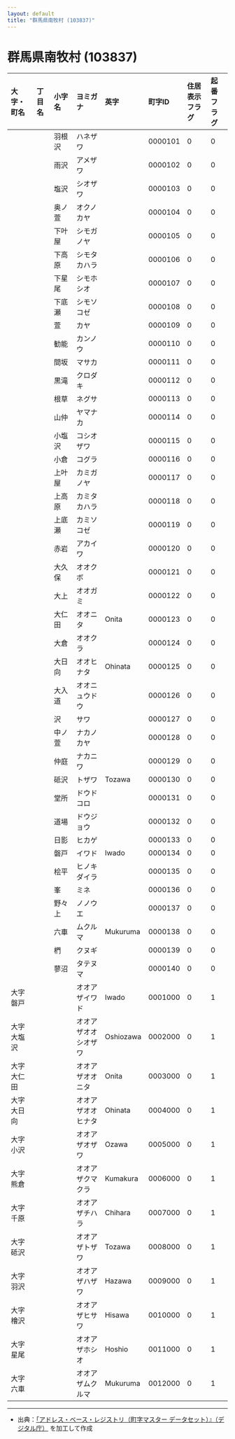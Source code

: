 ```yaml
---
layout: default
title: "群馬県南牧村 (103837)"
---
```


# 群馬県南牧村 (103837)

| 大字・町名 | 丁目名 | 小字名 | ヨミガナ | 英字 | 町字ID | 住居表示フラグ | 起番フラグ |
|:---|:---|:---|:---|:---|:---|:---|:---|
|  |  | 羽根沢 | ハネザワ |  | 0000101 | 0 | 0 |
|  |  | 雨沢 | アメザワ |  | 0000102 | 0 | 0 |
|  |  | 塩沢 | シオザワ |  | 0000103 | 0 | 0 |
|  |  | 奥ノ萱 | オクノカヤ |  | 0000104 | 0 | 0 |
|  |  | 下叶屋 | シモガノヤ |  | 0000105 | 0 | 0 |
|  |  | 下高原 | シモタカハラ |  | 0000106 | 0 | 0 |
|  |  | 下星尾 | シモホシオ |  | 0000107 | 0 | 0 |
|  |  | 下底瀬 | シモソコゼ |  | 0000108 | 0 | 0 |
|  |  | 萱 | カヤ |  | 0000109 | 0 | 0 |
|  |  | 勧能 | カンノウ |  | 0000110 | 0 | 0 |
|  |  | 間坂 | マサカ |  | 0000111 | 0 | 0 |
|  |  | 黒滝 | クロダキ |  | 0000112 | 0 | 0 |
|  |  | 根草 | ネグサ |  | 0000113 | 0 | 0 |
|  |  | 山仲 | ヤマナカ |  | 0000114 | 0 | 0 |
|  |  | 小塩沢 | コシオザワ |  | 0000115 | 0 | 0 |
|  |  | 小倉 | コグラ |  | 0000116 | 0 | 0 |
|  |  | 上叶屋 | カミガノヤ |  | 0000117 | 0 | 0 |
|  |  | 上高原 | カミタカハラ |  | 0000118 | 0 | 0 |
|  |  | 上底瀬 | カミソコゼ |  | 0000119 | 0 | 0 |
|  |  | 赤岩 | アカイワ |  | 0000120 | 0 | 0 |
|  |  | 大久保 | オオクボ |  | 0000121 | 0 | 0 |
|  |  | 大上 | オオガミ |  | 0000122 | 0 | 0 |
|  |  | 大仁田 | オオニタ | Onita | 0000123 | 0 | 0 |
|  |  | 大倉 | オオクラ |  | 0000124 | 0 | 0 |
|  |  | 大日向 | オオヒナタ | Ohinata | 0000125 | 0 | 0 |
|  |  | 大入道 | オオニュウドウ |  | 0000126 | 0 | 0 |
|  |  | 沢 | サワ |  | 0000127 | 0 | 0 |
|  |  | 中ノ萱 | ナカノカヤ |  | 0000128 | 0 | 0 |
|  |  | 仲庭 | ナカニワ |  | 0000129 | 0 | 0 |
|  |  | 砥沢 | トザワ | Tozawa | 0000130 | 0 | 0 |
|  |  | 堂所 | ドウドコロ |  | 0000131 | 0 | 0 |
|  |  | 道場 | ドウジョウ |  | 0000132 | 0 | 0 |
|  |  | 日影 | ヒカゲ |  | 0000133 | 0 | 0 |
|  |  | 磐戸 | イワド | Iwado | 0000134 | 0 | 0 |
|  |  | 桧平 | ヒノキダイラ |  | 0000135 | 0 | 0 |
|  |  | 峯 | ミネ |  | 0000136 | 0 | 0 |
|  |  | 野々上 | ノノウエ |  | 0000137 | 0 | 0 |
|  |  | 六車 | ムクルマ | Mukuruma | 0000138 | 0 | 0 |
|  |  | 椚 | クヌギ |  | 0000139 | 0 | 0 |
|  |  | 蓼沼 | タテヌマ |  | 0000140 | 0 | 0 |
| 大字磐戸 |  |  | オオアザイワド | Iwado | 0001000 | 0 | 1 |
| 大字大塩沢 |  |  | オオアザオオシオザワ | Oshiozawa | 0002000 | 0 | 1 |
| 大字大仁田 |  |  | オオアザオオニタ | Onita | 0003000 | 0 | 1 |
| 大字大日向 |  |  | オオアザオオヒナタ | Ohinata | 0004000 | 0 | 1 |
| 大字小沢 |  |  | オオアザオザワ | Ozawa | 0005000 | 0 | 1 |
| 大字熊倉 |  |  | オオアザクマクラ | Kumakura | 0006000 | 0 | 1 |
| 大字千原 |  |  | オオアザチハラ | Chihara | 0007000 | 0 | 1 |
| 大字砥沢 |  |  | オオアザトザワ | Tozawa | 0008000 | 0 | 1 |
| 大字羽沢 |  |  | オオアザハザワ | Hazawa | 0009000 | 0 | 1 |
| 大字檜沢 |  |  | オオアザヒサワ | Hisawa | 0010000 | 0 | 1 |
| 大字星尾 |  |  | オオアザホシオ | Hoshio | 0011000 | 0 | 1 |
| 大字六車 |  |  | オオアザムクルマ | Mukuruma | 0012000 | 0 | 1 |

---

- 出典：[「アドレス・ベース・レジストリ（町字マスター データセット）』（デジタル庁）](https://www.digital.go.jp/policies/base_registry_address/) を加工して作成